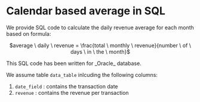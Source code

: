 # Calendar based average in SQL

We provide SQL code to calculate the daily revenue average for each month based on formula:
<p align="center">
$average \ daily \ revenue = \frac{total \ monthly \ revenue}{number \ of \ days \ in \ the \ month}$
</p>
This SQL code has been written for _Oracle_ database.

We assume table ```data_table``` inlcuding the following columns:
1. ```date_field``` : contains the transaction date
2. ```revenue``` : contains the revenue per transaction
